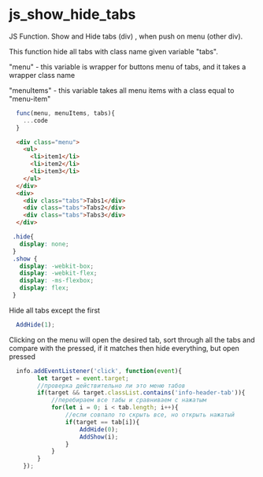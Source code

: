 # js_show_hide_tabs
JS Function. Show and Hide tabs (div) , when push on menu (other div).


This function hide all tabs with class name given variable "tabs".

"menu" - this variable is wrapper for buttons menu of tabs, and it takes a wrapper class name 

"menuItems" - this variable takes all menu items with a class equal to "menu-item"

```js 
  func(menu, menuItems, tabs){
    ...code
  }
```

```html
  <div class="menu">
    <ul>
      <li>item1</li>
      <li>item2</li>
      <li>item3</li>
    </ul>
  </div>
  <div>
    <div class="tabs">Tabs1</div>
    <div class="tabs">Tabs2</div>
    <div class="tabs">Tabs3</div>
  </div>
 ```
 
 ```css
  .hide{
    display: none;
  }
  .show {
    display: -webkit-box;
    display: -webkit-flex;
    display: -ms-flexbox;
    display: flex;
  }
```

Hide all tabs except the first
```js
  AddHide(1);
```

Clicking on the menu will open the desired tab,
sort through all the tabs and compare with the pressed,
if it matches then hide everything, but open pressed
```js
  info.addEventListener('click', function(event){
        let target = event.target;
        //проверка действительно ли это меню табов
        if(target && target.classList.contains('info-header-tab')){
            //перебираем все табы и сравниваем с нажатым
            for(let i = 0; i < tab.length; i++){
                //если совпало то скрыть все, но открыть нажатый
                if(target == tab[i]){
                    AddHide(0);
                    AddShow(i);
                }
            }
        }
    });
```
